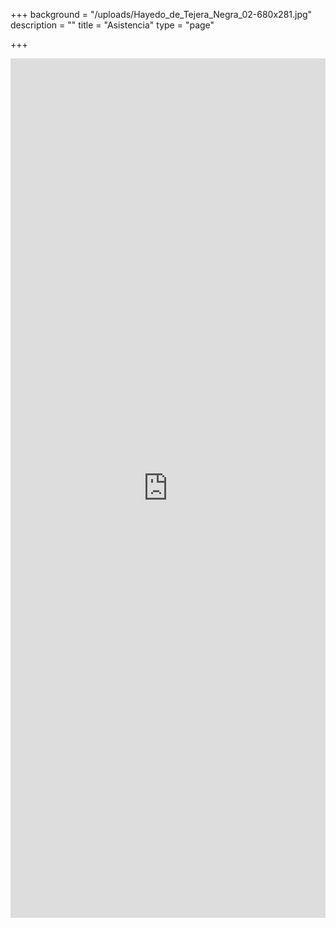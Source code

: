 +++
background = "/uploads/Hayedo_de_Tejera_Negra_02-680x281.jpg"
description = ""
title = "Asistencia"
type = "page"

+++
<iframe src="https://docs.google.com/forms/d/e/1FAIpQLSeuy_I-MKui_iY5c2oTIIYGISflQX8c9zCpjQAcgn8wAUhsxQ/viewform?embedded=true" width="100%" height="1375" frameborder="0" marginheight="0" marginwidth="0">Loading...</iframe>